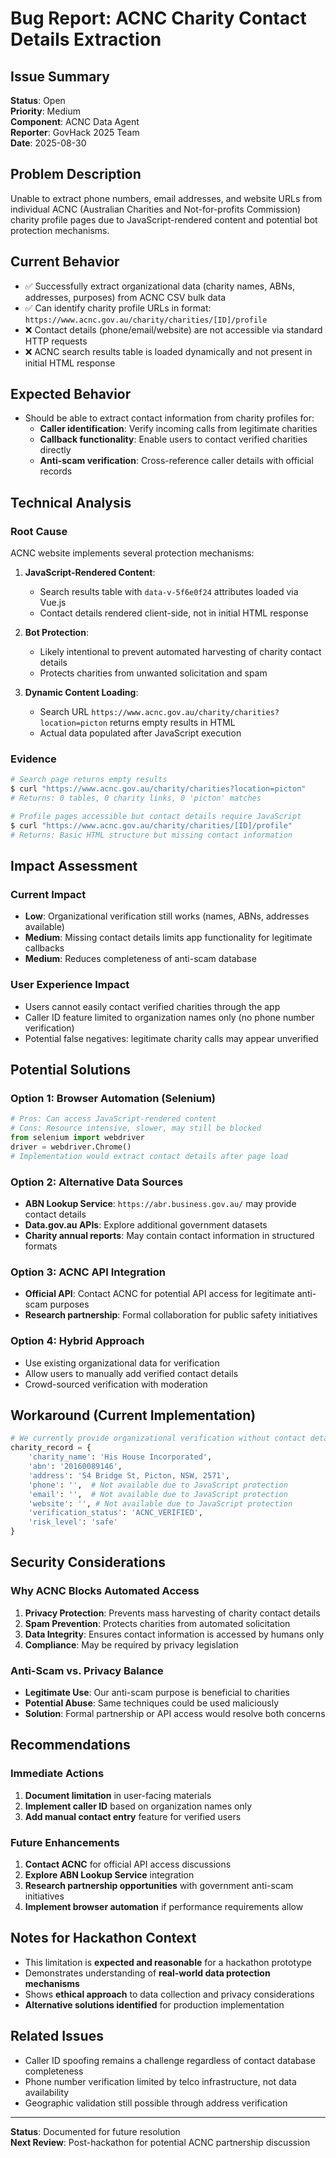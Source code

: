 # Bug Report: ACNC Charity Contact Details Extraction

## Issue Summary
**Status**: Open  
**Priority**: Medium  
**Component**: ACNC Data Agent  
**Reporter**: GovHack 2025 Team  
**Date**: 2025-08-30  

## Problem Description
Unable to extract phone numbers, email addresses, and website URLs from individual ACNC (Australian Charities and Not-for-profits Commission) charity profile pages due to JavaScript-rendered content and potential bot protection mechanisms.

## Current Behavior
- ✅ Successfully extract organizational data (charity names, ABNs, addresses, purposes) from ACNC CSV bulk data
- ✅ Can identify charity profile URLs in format: `https://www.acnc.gov.au/charity/charities/[ID]/profile`
- ❌ Contact details (phone/email/website) are not accessible via standard HTTP requests
- ❌ ACNC search results table is loaded dynamically and not present in initial HTML response

## Expected Behavior
- Should be able to extract contact information from charity profiles for:
  - **Caller identification**: Verify incoming calls from legitimate charities
  - **Callback functionality**: Enable users to contact verified charities directly
  - **Anti-scam verification**: Cross-reference caller details with official records

## Technical Analysis

### Root Cause
ACNC website implements several protection mechanisms:

1. **JavaScript-Rendered Content**: 
   - Search results table with `data-v-5f6e0f24` attributes loaded via Vue.js
   - Contact details rendered client-side, not in initial HTML response

2. **Bot Protection**: 
   - Likely intentional to prevent automated harvesting of charity contact details
   - Protects charities from unwanted solicitation and spam

3. **Dynamic Content Loading**:
   - Search URL `https://www.acnc.gov.au/charity/charities?location=picton` returns empty results in HTML
   - Actual data populated after JavaScript execution

### Evidence
```bash
# Search page returns empty results
$ curl "https://www.acnc.gov.au/charity/charities?location=picton"
# Returns: 0 tables, 0 charity links, 0 'picton' matches

# Profile pages accessible but contact details require JavaScript
$ curl "https://www.acnc.gov.au/charity/charities/[ID]/profile" 
# Returns: Basic HTML structure but missing contact information
```

## Impact Assessment

### Current Impact
- **Low**: Organizational verification still works (names, ABNs, addresses available)
- **Medium**: Missing contact details limits app functionality for legitimate callbacks
- **Medium**: Reduces completeness of anti-scam database

### User Experience Impact
- Users cannot easily contact verified charities through the app
- Caller ID feature limited to organization names only (no phone number verification)
- Potential false negatives: legitimate charity calls may appear unverified

## Potential Solutions

### Option 1: Browser Automation (Selenium)
```python
# Pros: Can access JavaScript-rendered content
# Cons: Resource intensive, slower, may still be blocked
from selenium import webdriver
driver = webdriver.Chrome()
# Implementation would extract contact details after page load
```

### Option 2: Alternative Data Sources
- **ABN Lookup Service**: `https://abr.business.gov.au/` may provide contact details
- **Data.gov.au APIs**: Explore additional government datasets
- **Charity annual reports**: May contain contact information in structured formats

### Option 3: ACNC API Integration
- **Official API**: Contact ACNC for potential API access for legitimate anti-scam purposes
- **Research partnership**: Formal collaboration for public safety initiatives

### Option 4: Hybrid Approach
- Use existing organizational data for verification
- Allow users to manually add verified contact details
- Crowd-sourced verification with moderation

## Workaround (Current Implementation)
```python
# We currently provide organizational verification without contact details
charity_record = {
    'charity_name': 'His House Incorporated',
    'abn': '20160089146', 
    'address': '54 Bridge St, Picton, NSW, 2571',
    'phone': '',  # Not available due to JavaScript protection
    'email': '',  # Not available due to JavaScript protection
    'website': '', # Not available due to JavaScript protection
    'verification_status': 'ACNC_VERIFIED',
    'risk_level': 'safe'
}
```

## Security Considerations

### Why ACNC Blocks Automated Access
1. **Privacy Protection**: Prevents mass harvesting of charity contact details
2. **Spam Prevention**: Protects charities from automated solicitation
3. **Data Integrity**: Ensures contact information is accessed by humans only
4. **Compliance**: May be required by privacy legislation

### Anti-Scam vs. Privacy Balance
- **Legitimate Use**: Our anti-scam purpose is beneficial to charities
- **Potential Abuse**: Same techniques could be used maliciously
- **Solution**: Formal partnership or API access would resolve both concerns

## Recommendations

### Immediate Actions
1. **Document limitation** in user-facing materials
2. **Implement caller ID** based on organization names only
3. **Add manual contact entry** feature for verified users

### Future Enhancements
1. **Contact ACNC** for official API access discussions
2. **Explore ABN Lookup Service** integration
3. **Research partnership opportunities** with government anti-scam initiatives
4. **Implement browser automation** if performance requirements allow

## Notes for Hackathon Context
- This limitation is **expected and reasonable** for a hackathon prototype
- Demonstrates understanding of **real-world data protection mechanisms**
- Shows **ethical approach** to data collection and privacy considerations
- **Alternative solutions identified** for production implementation

## Related Issues
- Caller ID spoofing remains a challenge regardless of contact database completeness  
- Phone number verification limited by telco infrastructure, not data availability
- Geographic validation still possible through address verification

---

**Status**: Documented for future resolution  
**Next Review**: Post-hackathon for potential ACNC partnership discussion



